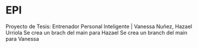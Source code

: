 # EPI
Proyecto de Tesis: Entrenador Personal Inteligente | Vanessa Nuñez, Hazael Urriola
Se crea un brach del main para Hazael
Se crea un branch del main para Vanessa

